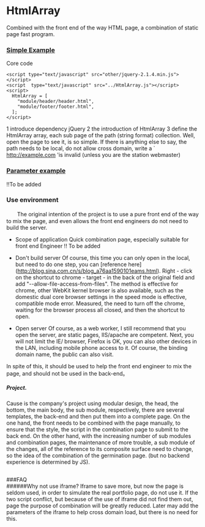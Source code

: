 # HtmlArray
Combined with the front end of the way HTML page, a combination of static page fast program.

### [Simple Example](https://github.com/dingdong-io/HtmlArray/blob/master/examples/easy.html)
Core code 

    <script type="text/javascript" src="other/jquery-2.1.4.min.js"></script>
    <script  type="text/javascript" src="../HtmlArray.js"></script>
    <script>
      HtmlArray = [
        "module/header/header.html",
        "module/footer/footer.html",
      ];
    </script>
1 introduce dependency jQuery
2 the introduction of HtmlArray
3 define the HtmlArray array, each sub page of the path (string format) collection.
Well, open the page to see it, is so simple.
If there is anything else to say, the path needs to be local, do not allow cross domain, write a ` http://example.com 'is invalid (unless you are the station webmaster)
  
### [Parameter example](https://github.com/dingdong-io/HtmlArray/blob/master/examples/AllConfig.html)
  !!To be added

### Use environment
　　The original intention of the project is to use a pure front end of the way to mix the page, and even allows the front end engineers do not need to build the server.

*  Scope of application
Quick combination page, especially suitable for front end Engineer
!! To be added 
  
* Don't build server
Of course, this time you can only open in the local, but need to do one step, you can [reference here] (http://blog.sina.com.cn/s/blog_a76aa1590101eams.html). Right - click on the shortcut to chrome - target - in the back of the original field and add "--allow-file-access-from-files".
The method is effective for chrome, other WebKit kernel browser is also available, such as the domestic dual core browser settings in the speed mode is effective, compatible mode error.
Measured, the need to turn off the chrome, waiting for the browser process all closed, and then the shortcut to open.
  
*  Open server
Of course, as a web worker, I still recommend that you open the server, are static pages, IIS/apache are competent. Next, you will not limit the IE/ browser, Firefox is OK, you can also other devices in the LAN, including mobile phone access to it.
Of course, the binding domain name, the public can also visit.
  
In spite of this, it should be used to help the front end engineer to mix the page, and should not be used in the back-end。
  
  
##### Project.
Cause is the company's project using modular design, the head, the bottom, the main body, the sub module, respectively, there are several templates, the back-end and then put them into a complete page.
On the one hand, the front needs to be combined with the page manually, to ensure that the style, the script in the combination page to submit to the back end. On the other hand, with the increasing number of sub modules and combination pages, the maintenance of more trouble, a sub module of the changes, all of the reference to its composite surface need to change, so the idea of the combination of the germination page. (but no backend experience is determined by JS).
  
##  
###FAQ  
######Why not use iframe?
Iframe to save more, but now the page is seldom used, in order to simulate the real portfolio page, do not use it. If the two script conflict, but because of the use of iframe did not find them out, page the purpose of combination will be greatly reduced.
Later may add the parameters of the iframe to help cross domain load, but there is no need for this.


